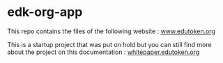 # edk-org-app

This repo contains the files of the following website : www.edutoken.org

This is a startup project that was put on hold but you can still find more about the project on this documentation : [whitepaper.edutoken.org](whitepaper.edutoken.org)
